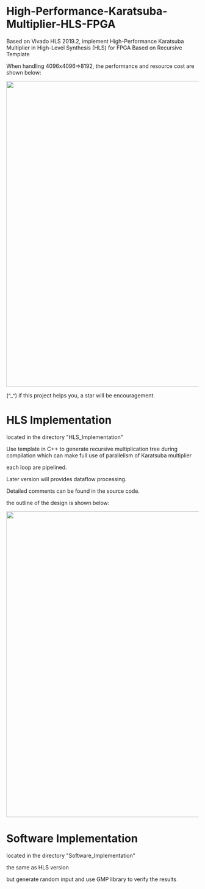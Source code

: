 # High-Performance-Karatsuba-Multiplier-HLS-FPGA
Based on Vivado HLS 2019.2, implement High-Performance Karatsuba Multiplier in High-Level Synthesis (HLS) for FPGA Based on Recursive Template




When handling 4096x4096=>8192, the performance and resource cost are shown below:

<img src="https://github.com/zslwyuan/Light-HLS/blob/master/Images/Light-HLS-Overview.png" width="800"> 


(^\_^) if this project helps you, a star will be encouragement. 

# HLS Implementation 

located in the directory "HLS_Implementation"

Use template in C++ to generate recursive multiplication tree during compilation
which can make full use of parallelism of Karatsuba multiplier

each loop are pipelined.

Later version will provides dataflow processing.

Detailed comments can be found in the source code.

the outline of the design is shown below:

<img src="https://github.com/zslwyuan/Light-HLS/blob/master/Images/Light-HLS-Overview.png" width="800"> 

# Software Implementation 

located in the directory "Software_Implementation"

the same as HLS version 

but generate random input and use GMP library to verify the results
